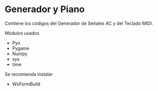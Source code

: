 # Generador y Piano
Contiene los códigos del Generador de Señales AC y del Teclado MIDI.

Módulos usados

- Pyo
- Pygame
- Numpy
- sys
- time

Se recomienda instalar

- WxFormBuild
